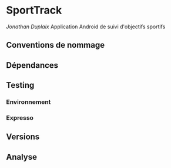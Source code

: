 # SportTrack
*Jonathan Duplaix*
Application Android de suivi d'objectifs sportifs

## Conventions de nommage

## Dépendances

## Testing
### Environnement
### Expresso

## Versions

## Analyse
